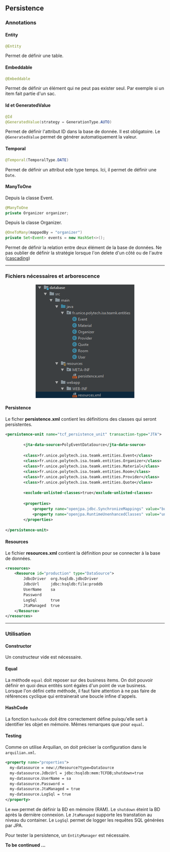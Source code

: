 ## Persistence

### Annotations

#### Entity
```Java
@Entity
```
Permet de définir une table.

#### Embeddable
```Java
@Embeddable
```
Permet de définir un élément qui ne peut pas exister seul. Par exemple si un item fait partie d'un sac.

#### Id et GeneratedValue
```Java
@Id
@GeneratedValue(strategy = GenerationType.AUTO)
```
Permet de définir l'attribut ID dans la base de donnée. Il est obligatoire. Le `@GeneratedValue` permet de générer automatiquement la valeur.

#### Temporal
```Java
@Temporal(TemporalType.DATE)
```
Permet de définir un attribut ede type temps. Ici, il permet de définir une `Date`.

#### ManyToOne
Depuis la classe Event.
```Java
@ManyToOne
private Organizer organizer;
```
Depuis la classe Organizer.
```Java
@OneToMany(mappedBy = "organizer")
private Set<Event> events = new HashSet<>();
```
Permet de définir la relation entre deux élément de la base de données.
Ne pas oublier de définir la stratégie lorsque l'on delete d'un côté ou de l'autre ([cascading](https://github.com/polytechnice-si/4A_ISA_TheCookieFactory/blob/develop/chapters/Persistence.md#cascading-operation-through-relations))

___

### Fichiers nécessaires et arborescence

<p align="center">
  <img src="https://raw.githubusercontent.com/Shanoi/bug-free-disco/master/XQC/Imgs/BD.png"/>
</p>

#### Persistence

Le ficher **persistence.xml** contient les définitions des classes qui seront persistentes.

```xml
<persistence-unit name="tcf_persistence_unit" transaction-type="JTA">

        <jta-data-source>PolyEventDataSource</jta-data-source>

        <class>fr.unice.polytech.isa.teamk.entities.Event</class>
        <class>fr.unice.polytech.isa.teamk.entities.Organizer</class>
        <class>fr.unice.polytech.isa.teamk.entities.Material</class>
        <class>fr.unice.polytech.isa.teamk.entities.Room</class>
        <class>fr.unice.polytech.isa.teamk.entities.Provider</class>
        <class>fr.unice.polytech.isa.teamk.entities.Quote</class>

        <exclude-unlisted-classes>true</exclude-unlisted-classes>

        <properties>
            <property name="openjpa.jdbc.SynchronizeMappings" value="buildSchema(ForeignKeys=true)"/>
            <property name="openjpa.RuntimeUnenhancedClasses" value="unsupported" />
        </properties>

</persistence-unit>
```

#### Resources

Le fichier **resources.xml** contient la définition pour se connecter à la base de données.

```xml
<resources>
    <Resource id="production" type="DataSource">
        JdbcDriver  org.hsqldb.jdbcDriver
        JdbcUrl     jdbc:hsqldb:file:proddb
        UserName    sa
        Password
        LogSql      true
        JtaManaged  true
    </Resource>
</resources>
```
-----

### Utilisation

#### Constructor
Un constructeur vide est nécessaire.

#### Equal
La méthode `equal` doit reposer sur des business items. On doit pouvoir définir en quoi deux entités sont égales d'un point de vue business.
Lorsque l'on défini cette méthode, il faut faire attention à ne pas faire de références cyclique qui entrainerait une boucle infine d'appels.

#### HashCode
La fonction `hashcode` doit être correctement défine puisqu'elle sert à identifier les objet en mémoire. Mêmes remarques que pour `equal`.

#### Testing
Comme on utilise Arquilian, on doit préciser la configuration dans le `arquilian.xml`.

```xml
<property name="properties">
  my-datasource = new://Resource?type=DataSource
  my-datasource.JdbcUrl = jdbc:hsqldb:mem:TCFDB;shutdown=true
  my-datasource.UserName = sa
  my-datasource.Password =
  my-datasource.JtaManaged = true
  my-datasource.LogSql = true
</property>
```
Le `mem` permet de définir la BD en mémoire (RAM).
Le `shutdown` éteint la BD après la dernière connexion.
Le `JtaManaged` supporte les transtation au niveau du container.
Le `LogSql` permet de logger les requêtes SQL générées par JPA.

Pour tester la persistence, un `EntityManager` est nécessaire.

**To be continued ...**
